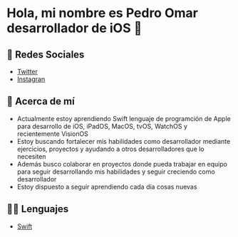 # Hola, mi nombre es Pedro Omar desarrollador de iOS 👋

## 🔂 Redes Sociales
- [Twitter](https://www.x.com/pedroomar25) 
- [Instagran](https://www.instagram.com/pedroomar_98)

## 👤 Acerca de mí
- Actualmente estoy aprendiendo Swift lenguaje de programción de Apple para desarrollo de iOS, iPadOS, MacOS, tvOS, WatchOS y recientemente VisionOS
- Estoy buscando fortalecer mis habilidades como desarrollador mediante ejercicios, proyectos y ayudando a otros desarrolladores que lo necesiten
- Además busco colaborar en proyectos donde pueda trabajar en equipo para seguir desarrollando mis habilidades y seguir creciendo como desarrollador
- Estoy dispuesto a seguir aprendiendo cada día cosas nuevas

## 👨‍💻 Lenguajes
- [Swift](https://wwww.swift.org)


